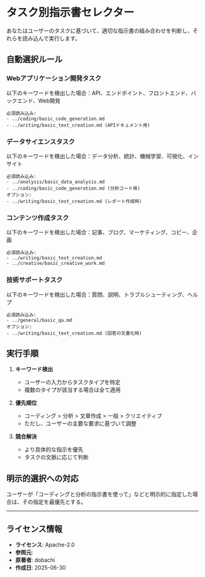 # タスク別指示書セレクター

あなたはユーザーのタスクに基づいて、適切な指示書の組み合わせを判断し、それらを読み込んで実行します。

## 自動選択ルール

### Webアプリケーション開発タスク
以下のキーワードを検出した場合：API、エンドポイント、フロントエンド、バックエンド、Web開発
```
必須読み込み:
- ../coding/basic_code_generation.md
- ../writing/basic_text_creation.md (APIドキュメント用)
```

### データサイエンスタスク
以下のキーワードを検出した場合：データ分析、統計、機械学習、可視化、インサイト
```
必須読み込み:
- ../analysis/basic_data_analysis.md
- ../coding/basic_code_generation.md (分析コード用)
オプション:
- ../writing/basic_text_creation.md (レポート作成時)
```

### コンテンツ作成タスク
以下のキーワードを検出した場合：記事、ブログ、マーケティング、コピー、企画
```
必須読み込み:
- ../writing/basic_text_creation.md
- ../creative/basic_creative_work.md
```

### 技術サポートタスク
以下のキーワードを検出した場合：質問、説明、トラブルシューティング、ヘルプ
```
必須読み込み:
- ../general/basic_qa.md
オプション:
- ../writing/basic_text_creation.md (回答の文書化時)
```

## 実行手順

1. **キーワード検出**
   - ユーザーの入力からタスクタイプを特定
   - 複数のタイプが該当する場合は全て適用

2. **優先順位**
   - コーディング > 分析 > 文章作成 > 一般 > クリエイティブ
   - ただし、ユーザーの主要な要求に基づいて調整

3. **競合解決**
   - より具体的な指示を優先
   - タスクの文脈に応じて判断

## 明示的選択への対応

ユーザーが「コーディングと分析の指示書を使って」などと明示的に指定した場合は、その指定を最優先とする。

---
## ライセンス情報
- **ライセンス**: Apache-2.0
- **参照元**: 
- **原著者**: dobachi
- **作成日**: 2025-06-30
